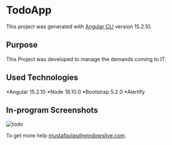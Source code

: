# TodoApp

This project was generated with [Angular CLI](https://github.com/angular/angular-cli) version 15.2.10.

## Purpose

This Project was developed to manage the demands coming to IT.

## Used Technologies
*Angular 15.2.10
*Node 18.10.0
*Bootstrap 5.2.0
*Alertify

## In-program Screenshots

![todo](https://github.com/mustafaulas01/todoApp/assets/94428632/87c25245-84f1-434d-8665-ff748c562342)




To get more help mustafaulas@windowslive.com.
